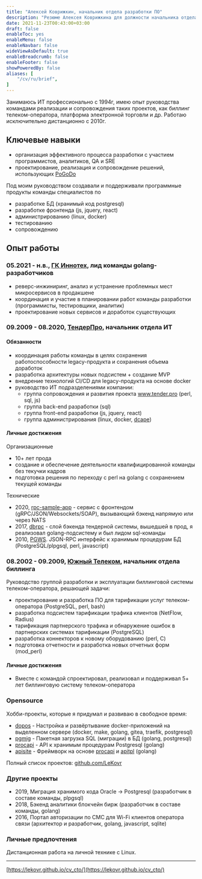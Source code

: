 ```yaml
---
title: "Алексей Коврижкин, начальник отдела разработки ПО"
description: "Резюме Алексея Коврижкина для должности начальника отдела разработки ПО"
date: 2021-11-23T00:43:00+03:00
draft: false
enableToc: yes
enableMenu: false
enableNavbar: false
wideViewAsDefault: true
enableBreadcrumb: false
enableFooter: false
showPoweredBy: false
aliases: [
    "/cv/ru/brief",
]
---
```


Занимаюсь ИТ профессионально с 1994г, имею опыт руководства командами реализации и сопровождения таких проектов, как биллинг телеком-оператора, платформа электронной торговли и др. Работаю исключительно дистанционно с 2010г.

## Ключевые навыки

* организация эффективного процесса разработки с участием программистов, аналитиков, QA и SRE
* проектирование, реализация и сопровождение решений, использующих [PoGoDo](pogodo)

Под моим руководством создавали и поддерживали программные продукты команды специалистов по

* разработке БД (хранимый код postgresql)
* разработке фронтенда (js, jquery, rеасt)
* администрированию (linux, docker)
* тестированию
* сопровождению

## Опыт работы

### 05.2021 - н.в., [ГК Иннотех](https://inno.tech), лид команды golang-разработчиков

* реверс-инжиниринг, анализ и устранение проблемных мест микросервисов в продакшене
* координация и участие в планировании работ команды разработки (программисты, тестировщики, аналитик)
* проектирование новых сервисов и доработок существующих

### 09.2009 - 08.2020, [ТендерПро](https://tender.pro), начальник отдела ИТ

#### Обязанности

* координация работы команды в целях сохранения работоспособности legacy-продукта и сохранения объема доработок
* разработка архитектуры новых подсистем + создание MVP
* внедрение технологий CI/CD для legacy-продукта на основе docker
* руководство ИТ подразделениями компании:
  * группа сопровождения и развития проекта www.tender.pro (реrl, sql, js)
  * группа back-end разработки (sql)
  * группа front-end разработки (js, jquery, rеасt)
  * группа администрирования (linux, docker, [dcape](https://dopos.github.io/en/dcape/))

#### Личные достижения

Организационные

* 10+ лет прода
* создание и обеспечение деятельности квалифицированной команды без текучки кадров
* подготовка решения по переходу c perl на golang с сохранением текущей команды

Технические

* 2020, [rpc-sample-app](https://github.com/TenderPro/rpc-sample-app) - сервис с фронтендом (gRPC/JSON/Websockets/SOAP), вызывающий бэкенд напрямую или через NATS
* 2017, [dbrpc](https://github.com/LeKovr/dbrpc) - слой бэкенда тендерной системы, вышедшей в прод, я реализовал golang-подсистему и был лидом sql-команды
* 2010, [PGWS](https://github.com/LeKovr/pgws). JSON-RPC интерфейс к хранимым процедурам БД (PostgreSQL/plpgsql, реrl, jаvаsсript)

### 08.2002 - 09.2009, [Южный Телеком](//www.ugtel.ru), начальник отдела биллинга

Руководство группой разработки и эксплуатации биллинговой системы телеком-оператора, решающей задачи:

* проектирование и разработка ПО для тарификации услуг телеком-оператора (PostgreSQL, реrl, bash)
* разработка подсистем тарификации трафика клиентов (NetFlow, Radius)
* тарификация партнерского трафика и обнаружение ошибок в партнерских системах тарификации (PostgreSQL)
* разработка коннекторов к новому оборудованию (реrl, C)
* подготовка отчетности и разработка новых отчетных форм (mod_реrl)

#### Личные достижения

* Вместе с командой спроектировал, реализовал и поддерживал 5+ лет биллинговую систему телеком-оператора

### Opensource

Хобби-проекты, которые я придумал и развиваю в свободное время:

* [dopos](https://dopos.github.io/) - Настройка и развёртывание docker-приложений на выделенном сервере (docker, make, golang, gitea, traefik, postgresql)
* [pgmig](https://github.com/pgmig/pgmig) - Пакетная загрузка SQL (миграции) в БД (golang, postgresql)
* [procapi](https://github.com/apisite/procapi) - API к хранимым процедурам Postgresql (golang)
* [apisite](https://github.com/apisite/apisite) - Фреймворк на основе [procapi](https://github.com/apisite/procapi) и [apitpl](https://github.com/apisite/apitpl) (golang)

Полный список проектов: [github.com/LeKovr](https://github.com/LeKovr)

### Другие проекты

* 2019, Миграция хранимого кода Оrасlе -> Postgresql (разработчик в составе команды, plpgsql)
* 2018, Бэкенд аналитики блокчейн бирж (разработчик в составе команды, golang)
* 2016, Портал авторизации по СМС для Wi-Fi клиентов оператора связи (архитектор и разработчик, golang, jаvаsсript, sqlite)

### Личные предпочтения

Дистанционная работа на личной технике с Linux.

---

[https://lekovr.github.io/cv_cto/](https://lekovr.github.io/cv_cto/)
